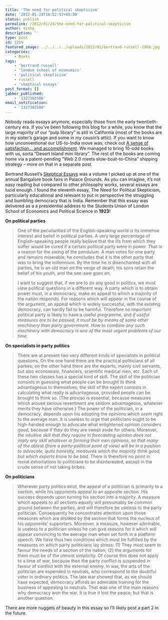 ```yaml
---
title: 'The need for political skepticism'
date: '2012-01-24T10:52:57+05:30'
status: publish
permalink: /2012/01/24/the-need-for-political-skepticism
author: vishy
description: ''
type: post
id: 1259
featured_image: ../../../../uploads/2012/01/bertrand-russell-1960.jpg
categories: 
    - Books
tags:
    - 'bertrand russell'
    - 'london school of economics'
    - 'political skepticism'
    - russell
    - 'skeptical essays'
post_format: []
jabber_published:
    - '1327382586'
email_notification:
    - '1327382588'
---
```

Nobody reads essays anymore, especially those from the early twentieth-century era. If you’ve been following this blog for a while, you know that the large majority of our “pulp library” is still in California (most of the books are in my sister’s garage and some in my cousin’s attic). If you want to know how unconventional our US-to-India move was, check out [A sense of satisfaction… and accomplishment](https://www.ulaar.com/2008/08/13/a-sense-of-satisfaction-and-accomplishment/). We managed to bring 10-odd books with us, sorta “Desert Island mini library”. The rest of the books are coming home via a patent-pending “Web 2.0 meets slow-boat-to-China” shipping strategy – more on that in a separate post.

Bertrand Russell’s [Skeptical Essays](http://www.amazon.com/RC-Bundle-Sceptical-Routledge-Classics/dp/0415325080/ref=dp_ob_image_bk) was a volume I picked up at one of the annual Bangalore book fairs in Palace Grounds. As you can imagine, it’s not easy reading but compared to other philosophy works, several essays are lucid enough. I found the eleventh essay, The Need for Political Skepticism, particularly educational and relevant to put in perspective the struggling and bumbling democracy that is India. Remember that this essay was delivered as a a presidential address to the Students Union of London School of Economics and Political Science in **1923**!

**On political parties**

> One of the peculiarities of the English-speaking world is its immense interest and belief in political parties. A very large percentage of English-speaking people really believe that the ills from which they suffer would be cured if a certain political party were in power. That is a reason for the swing of the pendulum. A man votes for one party and remains miserable; he concludes that it is the other party that was to bring the millennium. By the time he is disenchanted with all parties, he is an old man on the verge of death; his sons retain the belief of his youth, and the see-saw goes on.
> 
> I want to suggest that, if we are to do any good in politics, we must view political questions in a different way. A party which is to obtain power must, in a democracy, make an appeal to which a majority of the nation responds. For reasons which will appear in the course of the argument, an appeal which is widely successful, with the existing democracy, can hardly fail to be harmful. Therefore no important political party is likely to have a useful programme, and *if useful measures are to be passed, it must be by means of some other machinery than party government. How to combine any such machinery with democracy is one of the most urgent problems of our time.*

**On specialists in party politics**

> There are at present two very different kinds of specialists in political questions. On the one hand there are the practical politicians of all parties; on the other hand there are the experts, mainly civil servants, but also economists, financiers, scientific medical men, etc. Each of these two classes has a special kind of skill. The skill of the politician consists in guessing what people can be brought to *think* advantageous to themselves; the skill of the expert consists in calculating what really is advantageous, provided people can be brought to think so. (The proviso is essential, because measures which arouse serious resentment are seldom advantageous, whatever merits they have otherwise.) The power of the politician, in a democracy, depends upon his adopting the opinions which *seem* right to the average man. It is useless to urge that politicians ought to be high-handed enough to advocate what enlightened opinion considers good, because if they do they are swept aside for others. Moreover, *the intuitive skill that they require in forecasting opinion does not imply any skill whatever in forming their own opinions, so that many of the ablest (from a party-political point of view) will be in a position to advocate, quite honestly, measures which the majority think good, but which experts know to be bad*. There is therefore no point in moral exhortations to politicians to be disinterested, except in the crude sense of not taking bribes.

**On politicians**

> Wherever party politics exist, the appeal of a politician is primarily to a section, while his opponents appeal to an opposite section. His success depends upon turning his section into a majority. A measure which appeals to all sections equally will presumably be common ground between the parties, and will therefore be useless to the party politician. Consequently he concentrates attention upon those measures which are disliked by the section that forms the nucleus of his opponents’ supporters. Moreover, a measure, however admirable, is useless to a politician unless he can give reasons for it which will appear convincing to the average man when set forth in a platform speech. We have thus two conditions which must be fulfilled by the measures on which party politicians lay stress: (1) They must seem to favour the needs of a section of the nation; (2) the arguments for them must be of the utmost simplicity. Of course this does not apply to a time of war, because then the party conflict is suspended in favour of conflict with the external enemy. In war, the arts of the politician are expended in neutrals, who correspond to the doubtful voter in ordinary politics. The late war showed that, as we should have expected, democracy affords an admirable training for the business of appealing to neutrals. That was one of the main reasons why democracy won the war. It is true it lost the peace; but that is another question.

There are more nuggets of beauty in this essay so I’ll likely post a part 2 in the future.

